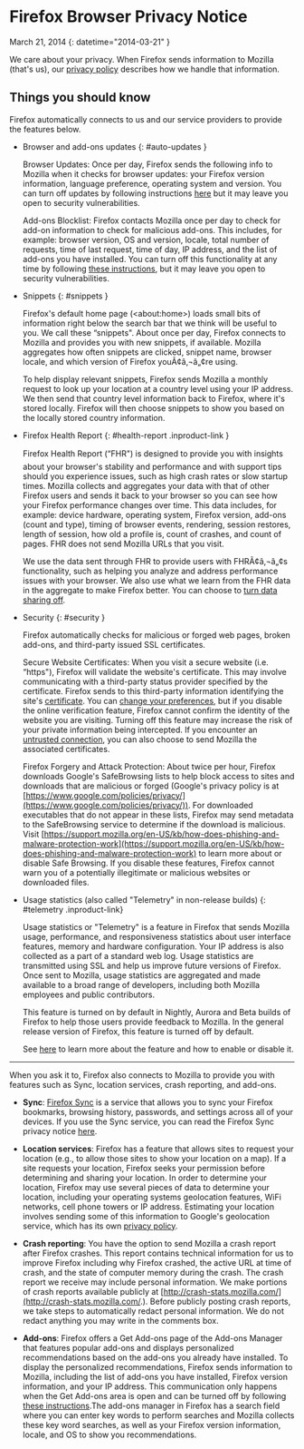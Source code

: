 # Firefox Browser Privacy Notice

March 21, 2014
{: datetime="2014-03-21" }

We care about your privacy. When Firefox sends information to Mozilla (that's us), our [privacy policy](http://www.mozilla.org/en-US/privacy/) describes how we handle that information.

## Things you should know

Firefox automatically connects to us and our service providers to provide the features below. 

* Browser and add-ons updates {: #auto-updates }

	Browser Updates: Once per day, Firefox sends the following info to Mozilla when it checks for browser updates: your Firefox version information, language preference, operating system and version. You can turn off updates by following instructions [here](https://support.mozilla.org/en-US/kb/how-stop-firefox-automatically-making-connections?redirectlocale=en-US&redirectslug=Firefox+makes+unrequested+connections#Auto_update_checking) but it may leave you open to security vulnerabilities.

	Add-ons Blocklist: Firefox contacts Mozilla once per day to check for add-on information to check for malicious add-ons. This includes, for example: browser version, OS and version, locale, total number of requests, time of last request, time of day, IP address, and the list of add-ons you have installed. You can turn off this functionality at any time by following [these instructions](https://blog.mozilla.org/addons/how-to-opt-out-of-add-on-metadata-updates/), but it may leave you open to security vulnerabilities.

* Snippets {: #snippets }

	Firefox's default home page (&lt;about:home&gt;) loads small bits of information right below the search bar that we think will be useful to you. We call these “snippets". About once per day, Firefox connects to Mozilla and provides you with new snippets, if available. Mozilla aggregates how often snippets are clicked, snippet name, browser locale, and which version of Firefox youÃ¢â‚¬â„¢re using.

	To help display relevant snippets, Firefox sends Mozilla a monthly request to look up your location at a country level using your IP address. We then send that country level information back to Firefox, where it's stored locally.  Firefox will then choose snippets to show you based on the locally stored country information.

* Firefox Health Report {: #health-report .inproduct-link } 

	Firefox Health Report (“FHR") is designed to provide you with insights about your browser's stability and performance and with support tips should you experience issues, such as high crash rates or slow startup times. Mozilla collects and aggregates your data with that of other Firefox users and sends it back to your browser so you can see how your Firefox performance changes over time. This data includes, for example: device hardware, operating system, Firefox version, add-ons (count and type), timing of browser events, rendering, session restores, length of session, how old a profile is, count of crashes, and count of pages. FHR does not send Mozilla URLs that you visit.

	We use the data sent through FHR to provide users with FHRÃ¢â‚¬â„¢s functionality, such as helping you analyze and address performance issues with your browser. We also use what we learn from the FHR data in the aggregate to make Firefox better. You can choose to [turn data sharing off](https://support.mozilla.org/en-US/firefox-health-report-understand-your-browser-perf#w_how-to-turn-data-sharing-on-or-off).

* Security {: #security }

	Firefox automatically checks for malicious or forged web pages, broken add-ons, and third-party issued SSL     	certificates.

	Secure Website Certificates: When you visit a secure website (i.e. “https"), Firefox will validate the website's certificate. This may involve communicating with a third-party status provider specified by the certificate. Firefox sends to this third-party information identifying the site's [certificate](https://support.mozilla.org/en-US/secure-website-certificate). You can [change your preferences](https://support.mozilla.org/en-US/advanced-settings-browsing-network-updates-encryption#w_certificates-tab), but if you disable the online verification feature, Firefox cannot confirm the identity of the website you are visiting. Turning off this feature may increase the risk of your private information being intercepted. If you encounter an [untrusted connection](https://support.mozilla.org/en-US/kb/connection-untrusted-error-message), you can also choose to send Mozilla the associated certificates.

	Firefox Forgery and Attack Protection: About twice per hour, Firefox downloads Google's SafeBrowsing lists to help block access to sites and downloads that are malicious or forged (Google's privacy policy is at [https://www.google.com/policies/privacy/](https://www.google.com/policies/privacy/)). For downloaded executables that do not appear in these lists, Firefox may send metadata to the SafeBrowsing service to determine if the download is malicious. Visit [https://support.mozilla.org/en-US/kb/how-does-phishing-and-malware-protection-work](https://support.mozilla.org/en-US/kb/how-does-phishing-and-malware-protection-work) to learn more about or disable Safe Browsing. If you disable these features, Firefox cannot warn you of a potentially illegitimate or malicious websites or downloaded files.

* Usage statistics (also called "Telemetry" in non-release builds) {: #telemetry .inproduct-link}

	Usage statistics or "Telemetry" is a feature in Firefox that sends Mozilla usage, performance, and responsiveness statistics about user interface features, memory and hardware configuration. Your IP address is also collected as a part of a standard web log. Usage statistics are transmitted using SSL and help us improve future versions of Firefox. Once sent to Mozilla, usage statistics are aggregated and made available to a broad range of developers, including both Mozilla employees and public contributors.

	This feature is turned on by default in Nightly, Aurora and Beta builds of Firefox to help those users provide feedback to Mozilla. In the general release version of Firefox, this feature is turned off by default.

	See [here](https://support.mozilla.org/en-US/kb/send-performance-data-improve-firefox) to learn more about the feature and how to enable or disable it. 

---------------------------------------

When you ask it to, Firefox also connects to Mozilla to provide you with features such as Sync, location services, crash reporting, and add-ons.  

* **Sync**: [Firefox Sync](http://www.mozilla.org/en-US/mobile/sync/) is a service that allows you to sync your Firefox bookmarks, browsing history, passwords, and settings across all of your devices. If you use the Sync service, you can read the Firefox Sync privacy notice [here](https://services.mozilla.com/privacy-policy/).

* **Location services**: Firefox has a feature that allows sites to request your location (e.g., to allow those sites to show your location on a map). If a site requests your location, Firefox seeks your permission before determining and sharing your location. In order to determine your location, Firefox may use several pieces of data to determine your location, including your operating systems geolocation features, WiFi networks, cell phone towers or IP address. Estimating your location involves sending some of this information to Google's geolocation service, which has its own [privacy policy](https://www.google.com/privacy/lsf.html).

* **Crash reporting**: You have the option to send Mozilla a crash report after Firefox crashes. This report contains technical information for us to improve Firefox including why Firefox crashed, the active URL at time of crash, and the state of computer memory during the crash. The crash report we receive may include personal information. We make portions of crash reports available publicly at [http://crash-stats.mozilla.com/](http://crash-stats.mozilla.com/.). Before publicly posting crash reports, we take steps to automatically redact personal information. We do not redact anything you may write in the comments box.

* **Add-ons**: Firefox offers a Get Add-ons page of the Add-ons Manager that features popular add-ons and displays personalized recommendations based on the add-ons you already have installed. To display the personalized recommendations, Firefox sends information to Mozilla, including the list of add-ons you have installed, Firefox version information, and your IP address. This communication only happens when the Get Add-ons area is open and can be turned off by following [these instructions](https://blog.mozilla.org/addons/how-to-opt-out-of-add-on-metadata-updates/).The add-ons manager in Firefox has a search field where you can enter key words to perform searches and Mozilla collects these key word searches, as well as your Firefox version information, locale, and OS to show you recommendations.
